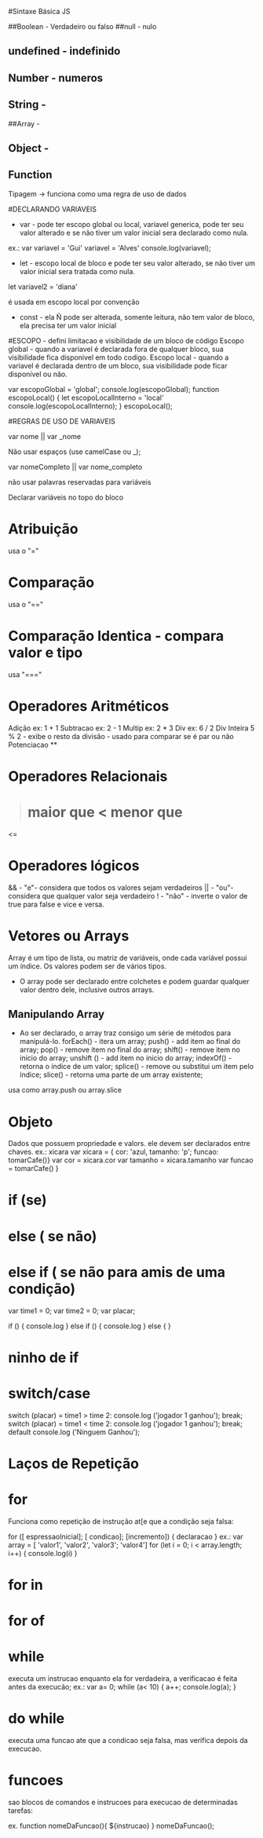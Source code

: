 #Sintaxe Básica JS

##Boolean - Verdadeiro ou falso
##null - nulo
## undefined - indefinido
## Number - numeros
## String - 
##Array -
## Object -
## Function

Tipagem -> funciona como uma regra de uso de dados

#DECLARANDO VARIAVEIS
- var - pode ter escopo global ou local, variavel generica, pode ter seu valor alterado e se não tiver um valor inicial sera declarado como nula.

ex.: var variavel = 'Gui'
variavel = 'Alves'
console.log(variavel);

- let - escopo local de bloco e pode ter seu valor alterado, se não tiver um valor inicial sera tratada como nula.

let variavel2 = 'diana'

é usada em escopo local por convenção

- const - ela Ñ pode ser alterada, somente leitura, não tem valor de bloco, ela precisa ter um valor inicial

#ESCOPO - defini limitacao e visibilidade de um bloco de código
Escopo global - quando a variavel é declarada fora de qualquer bloco, sua visibilidade fica disponivel em todo codigo.
Escopo local - quando a variavel é declarada dentro de um bloco, sua visibilidade pode ficar disponível ou não.

var escopoGlobal = 'global';
console.log(escopoGlobal);
function escopoLocal() { 
    let escopoLocalInterno = 'local'
    console.log(escopoLocalInterno);
}
escopoLocal();

#REGRAS DE USO DE VARIAVEIS

var nome || var _nome

Não usar espaços (use camelCase ou _); 

var nomeCompleto || var nome_completo

não usar palavras reservadas para variáveis

Declarar variáveis no topo do bloco

# Atribuição
 usa o "="
 # Comparação
 usa o "=="
 # Comparação Identica - compara valor e tipo
 usa "==="

# Operadores Aritméticos
Adição ex: 1 + 1
Subtracao ex: 2 - 1
Multip ex: 2 * 3
Div ex: 6 / 2
Div Inteira 5 % 2 - exibe o resto da divisão - usado para comparar se é par ou não
Potenciacao **

# Operadores Relacionais
> maior que
< menor que
>=
<=

# Operadores lógicos
&& - "e"- considera que todos os valores sejam verdadeiros
|| - "ou"- considera que qualquer valor seja verdadeiro
! - "não" - inverte o valor de true para false e vice e versa.

# Vetores ou Arrays

Array é um tipo de lista, ou matriz de variáveis, onde cada variável possui um índice. Os valores podem ser de vários tipos.
 - O array pode ser declarado entre colchetes e podem guardar qualquer valor dentro dele, inclusive outros arrays.

 ## Manipulando Array
 - Ao ser declarado, o array traz consigo um série de métodos para manipulá-lo.
 forEach() - itera um array;
 push() - add item ao final do array;
 pop() - remove item no final do array;
 shift() - remove item no inicio do array;
 unshift () - add item no inicio do array;
 indexOf() - retorna o índice de um valor;
 splice() - remove ou substitui um item pelo índice;
 slice() - retorna uma parte de um array existente;

 usa como array.push ou array.slice

# Objeto
Dados que possuem propriedade e valors. ele devem ser declarados entre chaves.
ex.: xicara
var xicara = { cor: 'azul, tamanho: 'p'; funcao: tomarCafe()}
var cor = xicara.cor
var tamanho = xicara.tamanho
var funcao = tomarCafe()
}

# if (se)

# else ( se não)

# else if ( se não para amis de uma condição)

var time1 = 0;
var time2 = 0;
var placar;

if () { 
    console.log
} else if () {
    console.log
} else {
}

# ninho de if

# switch/case

switch (placar) = time1 > time 2:
console.log ('jogador 1 ganhou');
break;
switch (placar) = time1 <  time 2:
console.log ('jogador 1 ganhou');
break;
default
console.log ('Ninguem Ganhou');

# Laços de Repetição

# for

Funciona como repetição de instrução at[e que a condição seja falsa:

for ([ espressaoInicial]; [ condicao]; [incremento]) { 
    declaracao
}
ex.:
var array = [ 'valor1', 'valor2', 'valor3'; 'valor4']
for (let i = 0; i < array.length; i++) { 
    console.log(i)
}
 
 # for in
 # for of

 # while 
 executa um instrucao enquanto ela for verdadeira, a verificacao é feita antes da execucão;
 ex.: var a= 0;
  while (a< 10) { 
     a++;
     console.log(a);
 }
 
# do while 
executa uma funcao ate que a condicao seja falsa, mas verifica depois da execucao.

# funcoes

sao blocos de comandos e instrucoes para execucao de determinadas tarefas:

ex. function nomeDaFuncao(){
    ${instrucao}
}
nomeDaFuncao();



